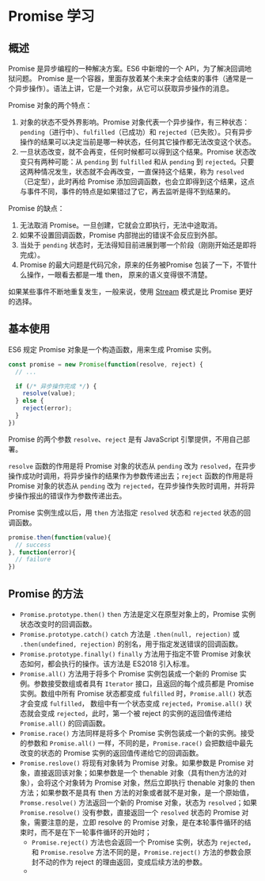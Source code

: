 # Promise 学习

## 概述

Promise 是异步编程的一种解决方案。ES6 中新增的一个 API，为了解决回调地狱问题。
Promise 是一个容器，里面存放着某个未来才会结束的事件（通常是一个异步操作）。语法上讲，它是一个对象，从它可以获取异步操作的消息。

Promise 对象的两个特点：
1. 对象的状态不受外界影响。Promise 对象代表一个异步操作，有三种状态： `pending`（进行中）、`fulfilled`（已成功）和 `rejected`（已失败）。只有异步操作的结果可以决定当前是哪一种状态，任何其它操作都无法改变这个状态。
2. 一旦状态改变，就不会再变，任何时候都可以得到这个结果。Promise 状态改变只有两种可能：从 `pending` 到 `fulfilled` 和从 `pending` 到 `rejected`。只要这两种情况发生，状态就不会再改变，一直保持这个结果，称为 `resolved`（已定型），此时再给 Promise 添加回调函数，也会立即得到这个结果，这点与事件不同，事件的特点是如果错过了它，再去监听是得不到结果的。

Promise 的缺点：
1. 无法取消 Promise。一旦创建，它就会立即执行，无法中途取消。
2. 如果不设置回调函数，Promise 内部抛出的错误不会反应到外部。
3. 当处于 `pending` 状态时，无法得知目前进展到哪一个阶段（刚刚开始还是即将完成）。
4. Promise 的最大问题是代码冗余，原来的任务被Promise 包装了一下，不管什么操作，一眼看去都是一堆 then，
原来的语义变得很不清楚。

如果某些事件不断地重复发生，一般来说，使用 [Stream](https://nodejs.org/api/stream.html) 模式是比 Promise 更好的选择。

## 基本使用

ES6 规定 Promise 对象是一个构造函数，用来生成 Promise 实例。

```javascript
const promise = new Promise(function(resolve, reject) {
  // ...

  if (/* 异步操作完成 */) {
    resolve(value);
  } else {
    reject(error);
  }
})
```

Promise 的两个参数 `resolve`、`reject` 是有 JavaScript 引擎提供，不用自己部署。

`resolve` 函数的作用是将 Promise 对象的状态从 `pending` 改为 `resolved`，在异步操作成功时调用，将异步操作的结果作为参数传递出去；`reject` 函数的作用是将 Promise 对象的状态从 `pending` 改为 `rejected`，在异步操作失败时调用，并将异步操作报出的错误作为参数传递出去。

Promise 实例生成以后，用 `then` 方法指定 `resolved` 状态和 `rejected` 状态的回调函数。

```JavaScript
promise.then(function(value){
  // success
}, function(error){
  // failure
})
```

## Promise 的方法
- `Promise.prototype.then()` `then` 方法是定义在原型对象上的，Promise 实例状态改变时的回调函数。
- `Promise.prototype.catch()` `catch` 方法是 `.then(null, rejection)` 或 `.then(undefined, rejection)` 的别名，用于指定发送错误的回调函数。
- `Promise.prototype.finally()` `finally` 方法用于指定不管 Promise 对象状态如何，都会执行的操作。该方法是 ES2018 引入标准。
- `Promise.all()` 方法用于将多个 Promise 实例包装成一个新的 Promise 实例。参数接受数组或者具有 `Iterator` 接口，且返回的每个成员都是 Promise 实例。数组中所有 Promise 状态都变成 `fulfilled` 时，`Promise.all()` 状态才会变成 `fulfilled`， 数组中有一个状态变成 `rejected`，`Promise.all()` 状态就会变成 `rejected`，此时，第一个被 reject 的实例的返回值传递给 `Promise.all()` 的回调函数。
- `Promise.race()` 方法同样是将多个 Promise 实例包装成一个新的实例。接受的参数和 `Promise.all()` 一样，不同的是，`Promise.race()` 会把数组中最先改变的状态的 Promise 实例的返回值传递给它的回调函数。
- `Promise.reslove()` 将现有对象转为 Promise 对象。如果参数是 Promise 对象，直接返回该对象；如果参数是一个 thenable 对象（具有then方法的对象），会将这个对象转为 Promise 对象，然后立即执行 thenable 对象的 then 方法；如果参数不是具有 then 方法的对象或者就不是对象，是一个原始值，`Promse.resolve()` 方法返回一个新的 Promise 对象，状态为 `resolved`；如果 `Promise.resolve()` 没有参数，直接返回一个 `resolved` 状态的 Promise 对象，需要注意的是，立即 resolve 的 Promise 对象，是在本轮事件循环的结束时，而不是在下一轮事件循环的开始时；
  - `Promise.reject()` 方法也会返回一个 Promise 实例，状态为 `rejected`，和 `Promise.resolve` 方法不同的是，`Promise.reject()` 方法的参数会原封不动的作为 reject 的理由返回，变成后续方法的参数。
  -
